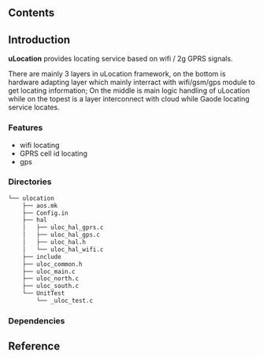 ## Contents

## Introduction
**uLocation** provides locating service based on wifi / 2g GPRS signals.

There are mainly 3 layers in uLocation framework, on the bottom is hardware adapting layer which mainly interract with wifi/gsm/gps module to get locating information; On the middle is main logic handling of uLocation while on the topest is a layer interconnect with cloud while Gaode locating service locates.

### Features
- wifi locating
- GPRS cell id locating
- gps

### Directories

```sh
└── ulocation
    ├── aos.mk
    ├── Config.in
    ├── hal
    │   ├── uloc_hal_gprs.c
    │   ├── uloc_hal_gps.c
    │   ├── uloc_hal.h
    │   └── uloc_hal_wifi.c
    ├── include
    ├── uloc_common.h
    ├── uloc_main.c
    ├── uloc_north.c
    ├── uloc_south.c
    └── UnitTest
        └── _uloc_test.c

```

### Dependencies


## Reference

